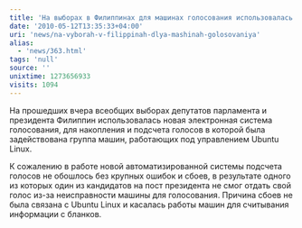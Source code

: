 ```yaml
---
title: 'На выборах в Филиппинах для машинах голосования использовалась Ubuntu Linux '
date: '2010-05-12T13:35:33+04:00'
uri: 'news/na-vyborah-v-filippinah-dlya-mashinah-golosovaniya'
alias: 
  - 'news/363.html'
tags: 'null'
source: ''
unixtime: 1273656933
visits: 1094
---
```

На прошедших вчера всеобщих выборах депутатов парламента и президента Филиппин использовалась новая электронная система голосования, для накопления и подсчета голосов в которой была задействована группа машин, работающих под управлением Ubuntu Linux.

К сожалению в работе новой автоматизированной системы подсчета голосов не обошлось без крупных ошибок и сбоев, в результате одного из которых один из кандидатов на пост президента не смог отдать свой голос из-за неисправности машины для голосования. Причина сбоев не была связана с Ubuntu Linux и касалась работы машин для считывания информации с бланков.
